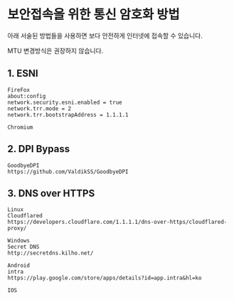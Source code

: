 # 보안접속을 위한 통신 암호화 방법

아래 서술된 방법들을 사용하면 보다 안전하게 인터넷에 접속할 수 있습니다.

MTU 변경방식은 권장하지 않습니다.

## 1. ESNI

```
FireFox
about:config
network.security.esni.enabled = true
network.trr.mode = 2
network.trr.bootstrapAddress = 1.1.1.1
```

```
Chromium
```

## 2. DPI Bypass

```
GoodbyeDPI
https://github.com/ValdikSS/GoodbyeDPI
```

## 3. DNS over HTTPS

```
Linux
Cloudflared
https://developers.cloudflare.com/1.1.1.1/dns-over-https/cloudflared-proxy/
```

```
Windows
Secret DNS
http://secretdns.kilho.net/
```

```
Android
intra
https://play.google.com/store/apps/details?id=app.intra&hl=ko
```

```
IOS
```